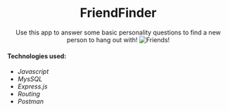 <div align="center">

# FriendFinder

Use this app to answer some basic personality questions to find a new person to hang out with!
![Friends!](https://jonmeidell.github.io/assets/images/muppet-readme.jpg)
</div>

#### Technologies used:
* _Javascript_
* _MysSQL_
* _Express.js_
* _Routing_
* _Postman_
